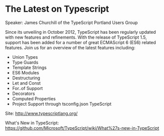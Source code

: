 
# The Latest on Typescript

Speaker: James Churchill of the TypeScript Portland Users Group

Since its unveiling in October 2012, TypeScript has been regularly updated with new features and refinements. With the release of TypeScript 1.5, support has been added for a number of great ECMAScript 6 (ES6) related features. Join us for an overview of the latest features including:

* Union Types
* Type Guards
* Template Strings
* ES6 Modules
* Destructuring
* Let and Const
* For..of Support
* Decorators
* Computed Properties
* Project Support through tsconfig.json TypeScript

Site: http://www.typescriptlang.org/

What's New in TypeScript:
https://github.com/Microsoft/TypeScript/wiki/What%27s-new-in-TypeScript
